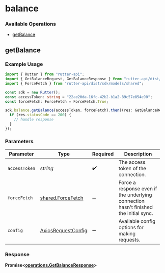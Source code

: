 # balance

### Available Operations

* [getBalance](#getbalance)

## getBalance

### Example Usage

```typescript
import { Rutter } from "rutter-api";
import { GetBalanceRequest, GetBalanceResponse } from "rutter-api/dist/sdk/models/operations";
import { ForceFetch } from "rutter-api/dist/sdk/models/shared";

const sdk = new Rutter();
const accessToken: string = "22ae20da-16fc-42b2-b1a2-89c57e854e90";
const forceFetch: ForceFetch = ForceFetch.True;

sdk.balance.getBalance(accessToken, forceFetch).then((res: GetBalanceResponse) => {
  if (res.statusCode == 200) {
    // handle response
  }
});
```

### Parameters

| Parameter                                                                            | Type                                                                                 | Required                                                                             | Description                                                                          |
| ------------------------------------------------------------------------------------ | ------------------------------------------------------------------------------------ | ------------------------------------------------------------------------------------ | ------------------------------------------------------------------------------------ |
| `accessToken`                                                                        | *string*                                                                             | :heavy_check_mark:                                                                   | The access token of the connection.                                                  |
| `forceFetch`                                                                         | [shared.ForceFetch](../../models/shared/forcefetch.md)                               | :heavy_minus_sign:                                                                   | Force a response even if the underlying connection hasn't finished the initial sync. |
| `config`                                                                             | [AxiosRequestConfig](https://axios-http.com/docs/req_config)                         | :heavy_minus_sign:                                                                   | Available config options for making requests.                                        |


### Response

**Promise<[operations.GetBalanceResponse](../../models/operations/getbalanceresponse.md)>**

